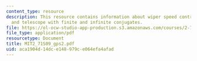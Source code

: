 ```yaml
---
content_type: resource
description: This resource contains information about wiper speed control design,
  and telescope with finite and infinite conjugates.
file: https://ol-ocw-studio-app-production.s3.amazonaws.com/courses/2-71-optics-spring-2009/aca1904d14dce148979ce064efa4afad_MIT2_71S09_gps2.pdf
file_type: application/pdf
resourcetype: Document
title: MIT2_71S09_gps2.pdf
uid: aca1904d-14dc-e148-979c-e064efa4afad
---
```

